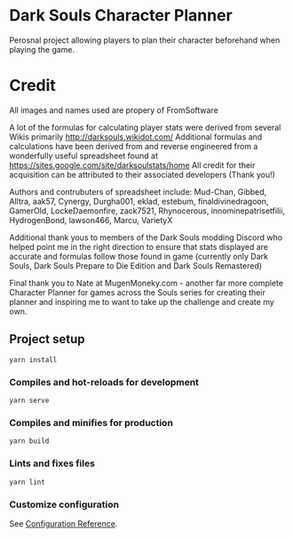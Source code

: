# Dark Souls Character Planner

Perosnal project allowing players to plan their character beforehand when playing the game.

# Credit

All images and names used are propery of FromSoftware

A lot of the formulas for calculating player stats were derived from several Wikis primarily http://darksouls.wikidot.com/
Additional formulas and calculations have been derived from and reverse engineered from a wonderfully useful spreadsheet found at https://sites.google.com/site/darksoulstats/home All credit for their acquisition can be attributed to their associated developers (Thank you!)

Authors and contrubuters of spreadsheet include:
  Mud-Chan,
  Gibbed,
  Alltra, 
  aak57, 
  Cynergy, 
  Durgha001, 
  eklad, 
  estebum, 
  finaldivinedragoon, 
  GamerOld, 
  LockeDaemonfire, 
  zack7521,
  Rhynocerous, 
  innominepatrisetfilii,
  HydrogenBond, 
  lawson466, 
  Marcu,
  VarietyX

Additional thank yous to members of the Dark Souls modding Discord who helped point me in the right direction to ensure that stats displayed are accurate and formulas follow those found in game (currently only Dark Souls, Dark Souls Prepare to Die Edition and Dark Souls Remastered)

Final thank you to Nate at MugenMoneky.com - another far more complete Character Planner for games across the Souls series for creating their planner and inspiring me to want to take up the challenge and create my own.

## Project setup
```
yarn install
```

### Compiles and hot-reloads for development
```
yarn serve
```

### Compiles and minifies for production
```
yarn build
```

### Lints and fixes files
```
yarn lint
```

### Customize configuration
See [Configuration Reference](https://cli.vuejs.org/config/).
